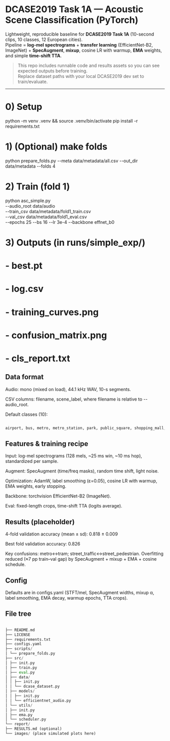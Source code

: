 # DCASE2019 Task 1A — Acoustic Scene Classification (PyTorch)

Lightweight, reproducible baseline for **DCASE2019 Task 1A** (10-second clips, 10 classes, 12 European cities).  
Pipeline = **log-mel spectrograms** + **transfer learning** (EfficientNet-B2, ImageNet) + **SpecAugment**, **mixup**, cosine LR with warmup, **EMA** weights, and simple **time-shift TTA**.

> This repo includes runnable code and results assets so you can see expected outputs before training.  
> Replace dataset paths with your local DCASE2019 dev set to train/evaluate.

---

# 0) Setup
python -m venv .venv && source .venv/bin/activate
pip install -r requirements.txt

# 1) (Optional) make folds
python prepare_folds.py --meta data/metadata/all.csv --out_dir data/metadata --folds 4

# 2) Train (fold 1)
python asc_simple.py \
  --audio_root data/audio \
  --train_csv data/metadata/fold1_train.csv \
  --val_csv   data/metadata/fold1_eval.csv \
  --epochs 25 --bs 16 --lr 3e-4 --backbone effnet_b0

# 3) Outputs (in runs/simple_exp/)
# - best.pt
# - log.csv
# - training_curves.png
# - confusion_matrix.png
# - cls_report.txt









## Data format

Audio: mono (mixed on load), 44.1 kHz WAV, 10-s segments.

CSV columns: filename, scene_label, where filename is relative to --audio_root.

Default classes (10):

```bash

airport, bus, metro, metro_station, park, public_square, shopping_mall, street_pedestrian, street_traffic, tram
```

## Features & training recipe

Input: log-mel spectrograms (128 mels, ~25 ms win, ~10 ms hop), standardized per sample.

Augment: SpecAugment (time/freq masks), random time shift, light noise.

Optimization: AdamW, label smoothing (ε=0.05), cosine LR with warmup, EMA weights, early stopping.

Backbone: torchvision EfficientNet-B2 (ImageNet).

Eval: fixed-length crops, time-shift TTA (logits average).


## Results (placeholder)

4-fold validation accuracy (mean ± sd): 0.818 ± 0.009

Best fold validation accuracy: 0.826

Key confusions: metro↔tram; street_traffic↔street_pedestrian. Overfitting reduced (≈7 pp train–val gap) by SpecAugment + mixup + EMA + cosine schedule.

## Config

Defaults are in configs.yaml (STFT/mel, SpecAugment widths, mixup α, label smoothing, EMA decay, warmup epochs, TTA crops).


## File tree

```python

├── README.md
├── LICENSE
├── requirements.txt
├── configs.yaml
├── scripts/
│ └── prepare_folds.py
├── src/
│ ├── init.py
│ ├── train.py
│ ├── eval.py
│ ├── data/
│ │ ├── init.py
│ │ └── dcase_dataset.py
│ ├── models/
│ │ ├── init.py
│ │ └── efficientnet_audio.py
│ └── utils/
│ ├── init.py
│ ├── ema.py
│ └── scheduler.py
└── report/
├── RESULTS.md (optional)
└── images/ (place simulated plots here)


```
